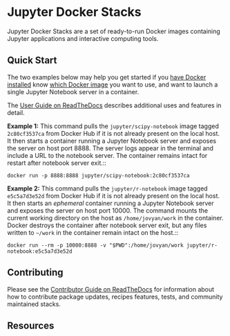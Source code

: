 # Jupyter Docker Stacks

Jupyter Docker Stacks are a set of ready-to-run Docker images containing Jupyter applications and interactive computing tools.

Quick Start
-----------

The two examples below may help you get started if you [have Docker installed](https://docs.docker.com/install/) know [which Docker image](http://jupyter-docker-stacks.readthedocs.io/en/latest/using/selecting.html) you want to use, and want to launch a single Jupyter Notebook server in a container.

The [User Guide on ReadTheDocs](http://jupyter-docker-stacks.readthedocs.io/) describes additional uses and features in detail.

**Example 1:** This command pulls the `jupyter/scipy-notebook` image tagged `2c80cf3537ca` from Docker Hub if it is not already present on the local host. It then starts a container running a Jupyter Notebook server and exposes the server on host port 8888. The server logs appear in the terminal and include a URL to the notebook server. The container remains intact for restart after notebook server exit.::

    docker run -p 8888:8888 jupyter/scipy-notebook:2c80cf3537ca

**Example 2:** This command pulls the `jupyter/r-notebook` image tagged `e5c5a7d3e52d` from Docker Hub if it is not already present on the local host. It then starts an *ephemeral* container running a Jupyter Notebook server and exposes the server on host port 10000. The command mounts the current working directory on the host as `/home/jovyan/work` in the container. Docker destroys the container after notebook server exit, but any files written to `~/work` in the container remain intact on the host.::

    docker run --rm -p 10000:8888 -v "$PWD":/home/jovyan/work jupyter/r-notebook:e5c5a7d3e52d

Contributing
------------

Please see the [Contributor Guide on ReadTheDocs](http://jupyter-docker-stacks.readthedocs.io/) for information about how to contribute package updates, recipes features, tests, and community maintained stacks.

Resources
---------

